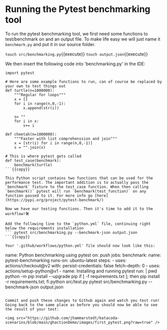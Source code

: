 # Running the Pytest benchmarking tool

To run the pytest benchmarking tool, we first need some functions to test/benchmark on and an output file. To make life easy we will just name it `benchmark.py` and put it in our source folder.
 
`touch src/benchmarking.py`{{execute}}
`touch output.json`{{execute}}


We then insert the following code into 'benchmarking.py' in the IDE:

```
import pytest

# Here are some example functions to run, can of course be replaced by your own to test things out
def turtle(n=1000000):
    """Regular for loops"""
    x = [] 
    for i in range(n,0,-1):
        x.append(str(i))
    
    s= ""
    for i in x:
        s+= i

def cheetah(n=1000000):
    """Faster with list comprehenssion and join"""
    x = [str(i) for i in range(n,0,-1)]
    s = "".join(x)

# This is where pytest gets called   
def test_case(benchmark):
    benchmark(turtle)
```{{copy}}

This Python script contains two functions that can be used for the performance test. The important addition is to actually pass the `benchmark` fixture to the test_case function. When then calling `benchmark()` pytest will run `benchmark(test_function)` on any function passed to it. For more info go [here](https://pypi.org/project/pytest-benchmark/)

Now we have our testing functions. Then it's time to add it to the workflow!🛠

Add the following line to the `python.yml` file, continuing right below the requirements installation
``` pytest src/benchmarking.py --benchmark-json output.json ```{{copy}}
                             
Your '.github/workflows/python.yml' file should now look like this:

```
name: Python benchmarking using pytest
on: push
jobs:
        benchmark:
                name: pytest-benchmarking
                runs-on: ubuntu-latest
                steps:
                        - uses: actions/checkout@v2
                          with:
                                persist-credentials: false
                                fetch-depth: 0 
                        - uses: actions/setup-python@v1
                        - name: Installing and running pytest
                          run: |
                                pwd
                                python -m pip install --upgrade pip
                                if [ -f requirements.txt ]; 
                                then pip install -r requirements.txt; fi
                                python src/test.py
                                pytest src/benchmarking.py --benchmark-json output.json
```{{copy}}

Commit and push these changes to Github again and watch you test run! Going back to the same place as before you should now be able to see the result of your test:

<img src="https://github.com/jhammarstedt/katacoda-scenarios/blob/main/ghactionDemo/images/first_pytest.png?raw=true" />


